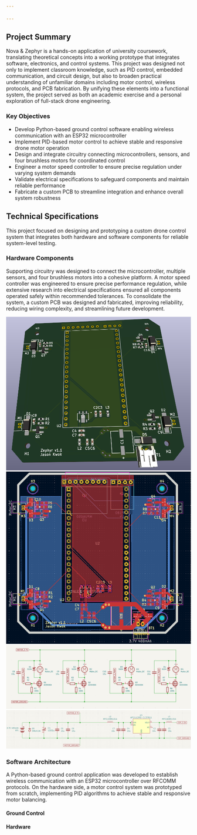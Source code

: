 ```yaml
---

---
```


## Project Summary

Nova & Zephyr is a hands-on application of university coursework, translating theoretical concepts into a working prototype that integrates software, electronics, and control systems. This project was designed not only to implement classroom knowledge, such as PID control, embedded communication, and circuit design, but also to broaden practical understanding of unfamiliar domains including motor control, wireless protocols, and PCB fabrication. By unifying these elements into a functional system, the project served as both an academic exercise and a personal exploration of full-stack drone engineering.

### Key Objectives
- Develop Python-based ground control software enabling wireless communication with an ESP32 microcontroller
- Implement PID-based motor control to achieve stable and responsive drone motor operation
- Design and integrate circuitry connecting microcontrollers, sensors, and four brushless motors for coordinated control
- Engineer a motor speed controller to ensure precise regulation under varying system demands
- Validate electrical specifications to safeguard components and maintain reliable performance
- Fabricate a custom PCB to streamline integration and enhance overall system robustness

## Technical Specifications

This project focused on designing and prototyping a custom drone control system that integrates both hardware and software components for reliable system-level testing.

### Hardware Components

Supporting circuitry was designed to connect the microcontroller, multiple sensors, and four brushless motors into a cohesive platform. A motor speed controller was engineered to ensure precise performance regulation, while extensive research into electrical specifications ensured all components operated safely within recommended tolerances. To consolidate the system, a custom PCB was designed and fabricated, improving reliability, reducing wiring complexity, and streamlining future development.

![3D render of prototype board - v1.1[caption]](./assets/Board_3D_Proto_v1.1.png "3D render of prototype board - v1.1")
![PCB layout of prototype board - v1.1[caption]](./assets/Board_PCB_Proto_v1.1.png "PCB layout of prototype board - v1.1")
![Motor control board schematic - v1.1[caption]](./assets/Board_Motor_Schm_Proto_v1.1.png "Motor control board schematic - v1.1")
![Power board schematic - v1.1[caption]](./assets/Board_Power_Schm_Proto_v1.1.png "Power board schematic - v1.1")

### Software Architecture

A Python-based ground control application was developed to establish wireless communication with an ESP32 microcontroller over RFCOMM protocols. On the hardware side, a motor control system was prototyped from scratch, implementing PID algorithms to achieve stable and responsive motor balancing. 

#### Ground Control



#### Hardware 






